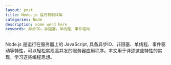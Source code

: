 ```yaml
---
layout: post
title: Node.js 运行机制详解
categories: Node
description: some word here
keywords: 异步IO，非阻塞，单线程，事件驱动
---
```


Node.js 是运行在服务器上的 JavaScript, 具备异步IO、非阻塞、单线程、事件驱动等特性，可以轻松实现高并发的服务器应用程序。本文用于详述这些特性的实现，学习这些编程思想。


